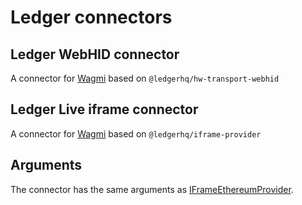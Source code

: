 # Ledger connectors

## Ledger WebHID connector

A connector for [Wagmi](https://wagmi.sh/) based on `@ledgerhq/hw-transport-webhid`

## Ledger Live iframe connector

A connector for [Wagmi](https://wagmi.sh/) based on `@ledgerhq/iframe-provider`

## Arguments

The connector has the same arguments as [IFrameEthereumProvider](https://github.com/LedgerHQ/iframe-provider#usage).
